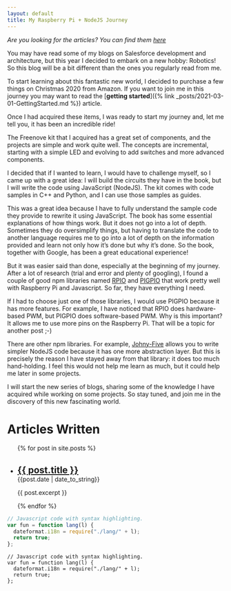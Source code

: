 ```yaml
---
layout: default
title: My Raspberry Pi + NodeJS Journey
---
```


_Are you looking for the articles? You can find them [here](#Articles)_

You may have read some of my blogs on Salesforce development and architecture, but this year I decided to embark on a new hobby: Robotics! So this blog will be a bit different than the ones you regularly read from me.

To start learning about this fantastic new world, I decided to purchase a few things on Christmas 2020 from Amazon. If you want to join me in this journey you may want to read the [**getting started**]({% link _posts/2021-03-01-GettingStarted.md %}) article.

Once I had acquired these items, I was ready to start my journey and, let me tell you, it has been an incredible ride!

The Freenove kit that I acquired has a great set of components, and the projects are simple and work quite well. The concepts are incremental, starting with a simple LED and evolving to add switches and more advanced components.

I decided that if I wanted to learn, I would have to challenge myself, so I came up with a great idea: I will build the circuits they have in the book, but I will write the code using JavaScript (NodeJS). The kit comes with code samples in C++ and Python, and I can use those samples as guides.

This was a great idea because I have to fully understand the sample code they provide to rewrite it using JavaScript. The book has some essential explanations of how things work. But it does not go into a lot of depth. Sometimes they do oversimplify things, but having to translate the code to another language requires me to go into a lot of depth on the information provided and learn not only how it’s done but why it’s done. So the book, together with Google, has been a great educational experience!

But it was easier said than done, especially at the beginning of my journey. After a lot of research (trial and error and plenty of googling), I found a couple of good npm libraries named <a href="https://www.npmjs.com/package/rpio" target="_blank">RPIO</a> and <a href="https://www.npmjs.com/package/pigpio" target="_blank">PIGPIO</a> that work pretty well with Raspberry Pi and Javascript. So far, they have everything I need.

If I had to choose just one of those libraries, I would use PIGPIO because it has more features. For example, I have noticed that RPIO does hardware-based PWM, but PIGPIO does software-based PWM. Why is this important? It allows me to use more pins on the Raspberry Pi. That will be a topic for another post ;-)

There are other npm libraries. For example, <a href="https://www.npmjs.com/package/johnny-five" target="_blank">Johny-Five</a> allows you to write simpler NodeJS code because it has one more abstraction layer. But this is precisely the reason I have stayed away from that library: it does too much hand-holding. I feel this would not help me learn as much, but it could help me later in some projects.

I will start the new series of blogs, sharing some of the knowledge I have acquired while working on some projects. So stay tuned, and join me in the discovery of this new fascinating world.

# Articles Written

<a name="Articles"></a>

<ul>
    {% for post in site.posts %}
    <li>
        <h2 style="margin-block-end: 0em;"><a href="{{ post.url }}">{{ post.title }}</a></h2>
        {{post.date | date_to_string}}<br/>
        <p>{{ post.excerpt }}</p>
    </li>
    {% endfor %}
</ul>

```js
// Javascript code with syntax highlighting.
var fun = function lang(l) {
  dateformat.i18n = require("./lang/" + l);
  return true;
};
```

```node
// Javascript code with syntax highlighting.
var fun = function lang(l) {
  dateformat.i18n = require("./lang/" + l);
  return true;
};
```
